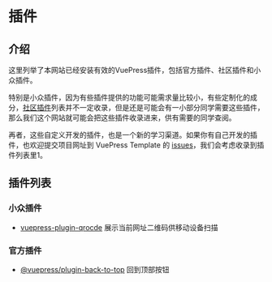 # 插件

## 介绍

这里列举了本网站已经安装有效的VuePress插件，包括官方插件、社区插件和小众插件。

特别是小众插件，因为有些插件提供的功能可能需求量比较小，有些定制化的成分，[社区插件](https://github.com/vuepress/awesome-vuepress#community-plugins)列表并不一定收录，但是还是可能会有一小部分同学需要这些插件，那么我们这个网站就可能会把这些插件收录进来，供有需要的同学查阅。

再者，这些自定义开发的插件，也是一个新的学习渠道。如果你有自己开发的插件，也欢迎提交项目网址到 VuePress Template 的 [issues](https://github.com/openHacking/vuepress-template/issues)，我们会考虑收录到插件列表里1。

## 插件列表

### 小众插件

- [vuepress-plugin-qrocde](https://github.com/openHacking/vuepress-plugin-qrcode) 展示当前网址二维码供移动设备扫描


### 官方插件

- [@vuepress/plugin-back-to-top](https://github.com/vuejs/vuepress/tree/master/packages/%40vuepress/plugin-back-to-top) 回到顶部按钮